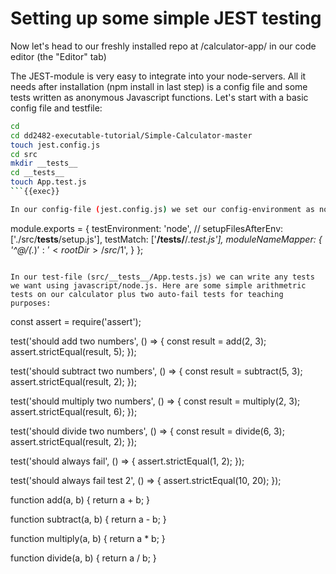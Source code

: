 # Setting up some simple JEST testing

Now let's head to our freshly installed repo at /calculator-app/ in our code editor (the "Editor" tab)

The JEST-module is very easy to integrate into your node-servers. All it needs after installation (npm install in last step) is a config file and some tests written as anonymous Javascript functions. Let's start with a basic config file and testfile:

```bash
cd 
cd dd2482-executable-tutorial/Simple-Calculator-master
touch jest.config.js
cd src
mkdir __tests__
cd __tests__
touch App.test.js
```{{exec}}

In our config-file (jest.config.js) we set our config-environment as node.js and the path to our test-files:

```
module.exports = {
  testEnvironment: 'node',
  // setupFilesAfterEnv: ['./src/__tests__/setup.js'],
  testMatch: ['**/__tests__/**/*.test.js'],
  moduleNameMapper: {
    '^@/(.*)$': '<rootDir>/src/$1',
  }
};
```

In our test-file (src/__tests__/App.tests.js) we can write any tests we want using javascript/node.js. Here are some simple arithmetric tests on our calculator plus two auto-fail tests for teaching purposes:

```
const assert = require('assert');

test('should add two numbers', () => {
  const result = add(2, 3);
  assert.strictEqual(result, 5);
});

test('should subtract two numbers', () => {
  const result = subtract(5, 3);
  assert.strictEqual(result, 2);
});

test('should multiply two numbers', () => {
  const result = multiply(2, 3);
  assert.strictEqual(result, 6);
});

test('should divide two numbers', () => {
  const result = divide(6, 3);
  assert.strictEqual(result, 2);
});

test('should always fail', () => {
  assert.strictEqual(1, 2);
});

test('should always fail test 2', () => {
  assert.strictEqual(10, 20);
});

function add(a, b) {
  return a + b;
}

function subtract(a, b) {
  return a - b;
}

function multiply(a, b) {
  return a * b;
}

function divide(a, b) {
  return a / b;
}
```


